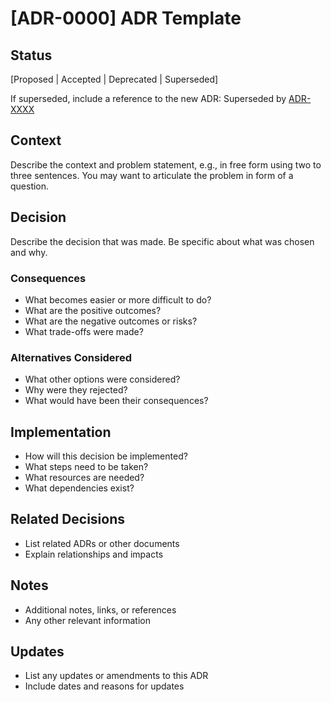 # [ADR-0000] ADR Template

## Status

[Proposed | Accepted | Deprecated | Superseded]

If superseded, include a reference to the new ADR:
Superseded by [ADR-XXXX](XXXX-example.md)

## Context

Describe the context and problem statement, e.g., in free form using two to three sentences. You may want to articulate the problem in form of a question.

## Decision

Describe the decision that was made. Be specific about what was chosen and why.

### Consequences

- What becomes easier or more difficult to do?
- What are the positive outcomes?
- What are the negative outcomes or risks?
- What trade-offs were made?

### Alternatives Considered

- What other options were considered?
- Why were they rejected?
- What would have been their consequences?

## Implementation

- How will this decision be implemented?
- What steps need to be taken?
- What resources are needed?
- What dependencies exist?

## Related Decisions

- List related ADRs or other documents
- Explain relationships and impacts

## Notes

- Additional notes, links, or references
- Any other relevant information

## Updates

- List any updates or amendments to this ADR
- Include dates and reasons for updates
